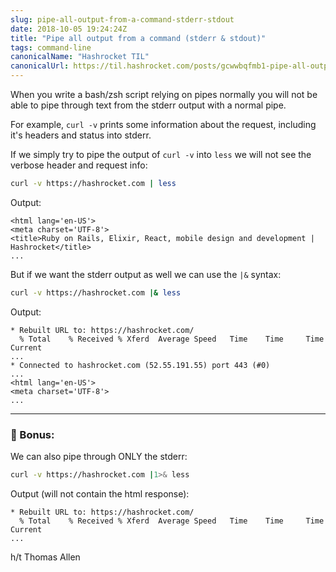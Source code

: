 ```yaml
---
slug: pipe-all-output-from-a-command-stderr-stdout
date: 2018-10-05 19:24:24Z
title: "Pipe all output from a command (stderr & stdout)"
tags: command-line
canonicalName: "Hashrocket TIL"
canonicalUrl: https://til.hashrocket.com/posts/gcwwbqfmb1-pipe-all-output-from-a-command-stderr-stdout
---
```



When you write a bash/zsh script relying on pipes normally you will not be able to pipe through text from the stderr output with a normal pipe.

For example, `curl -v` prints some information about the request, including it's headers and status into stderr.

If we simply try to pipe the output of `curl -v` into `less` we will not see the verbose header and request info:

```bash
curl -v https://hashrocket.com | less
```

Output:

```
<html lang='en-US'>
<meta charset='UTF-8'>
<title>Ruby on Rails, Elixir, React, mobile design and development | Hashrocket</title>
...
```

But if we want the stderr output as well we can use the `|&` syntax:

```bash
curl -v https://hashrocket.com |& less
```

Output:

```
* Rebuilt URL to: https://hashrocket.com/
  % Total    % Received % Xferd  Average Speed   Time    Time     Time  Current
...
* Connected to hashrocket.com (52.55.191.55) port 443 (#0)
...
<html lang='en-US'>
<meta charset='UTF-8'>
...
```

---

### 🍒 Bonus:

We can also pipe through ONLY the stderr:

```bash
curl -v https://hashrocket.com |1>& less
```


Output (will not contain the html response):

```
* Rebuilt URL to: https://hashrocket.com/
  % Total    % Received % Xferd  Average Speed   Time    Time     Time  Current
...
```

h/t Thomas Allen
